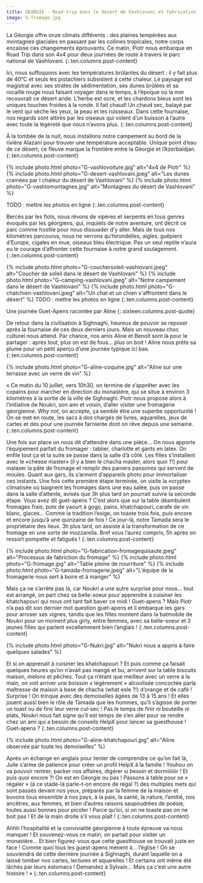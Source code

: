```yaml
---
title: GEORGIE - Road trip dans le désert de Vashlovani et fabrication de fromage
image: G-fromage.jpg
---
```


La Géorgie offre onze climats différents : des plaines tempérées aux montagnes glaciales en passant par les collines tropicales, notre corps encaisse ces changements éprouvants. Ce matin, Piotr nous embarque en Road Trip dans son 4x4 pour deux journées de route à travers le parc national de Vashlovani. 
{:.ten.columns.post-content}
<!--fin extrait-->

Ici, nous suffoquons avec les températures brûlantes du désert : il y fait plus de 40°C et seuls les pistachiers subsistent à cette chaleur. Le paysage est magistral avec ses strates de sédimentation, ses dunes brûlées et sa rocaille rouge nous faisant voyager dans le temps, à l’époque où la mer recouvrait ce désert aride. L’herbe est ocre, et les chardons bleus sont les uniques touches froides à la ronde. Il fait chaud! Un chaud sec, balayé par le vent qui sèche les yeux, la peau et les ruisseaux. Dans cette fournaise, nos regards sont attirés par les oiseaux qui volent d’un buisson à l’autre avec toute la légèreté que nous n’avons plus.
{:.ten.columns.post-content}

À la tombée de la nuit, nous installons notre campement au bord de la rivière Alazani pour trouver une température acceptable. Unique point d’eau de ce désert, ce fleuve marque la frontière entre la Géorgie et l’Azerbaïdjan.
{:.ten.columns.post-content}

{% include photo.html photo="G-vashlovoiture.jpg" alt="4x4 de Piotr" %}
{% include photo.html photo="G-desert-vashlovani.jpeg" alt="Les dunes cramées par l chaleur du désert de Vashlovani" %}
{% include photo.html photo="G-vashlomontagnes.jpg" alt="Montagnes du désert de Vashlovani" %}

TODO : mettre les photos en ligne
{:.ten.columns.post-content}

Bercés par les flots, nous rêvons de vipères et serpents en tous genres évoqués par les géorgiens, qui, inquiets de notre aventure, ont décrit ce parc comme hostile pour nous dissuader d’y aller.
Mais de tous nos kilomètres parcourus, nous ne verrons qu’hirondelles, aigles, guêpiers d’Europe, cigales en mue, oiseaux bleu électrique. Pas un seul reptile n’aura eu le courage d’affronter cette fournaise à notre grand soulagement.
{:.ten.columns.post-content}

{% include photo.html photo="G-couchersoleil-vashlovani.jpeg" alt="Coucher de soleil dans le désert de Vashlovani" %}
{% include photo.html photo="G-camping-vashlovani.jpeg" alt="Notre campement dans le désert de Vashlovani" %}
{% include photo.html photo="G-chatchien-vashlovani.jpeg" alt="Un chat et un chien s'affrontent dans le désert" %}
TODO : mettre les photos en ligne
{:.ten.columns.post-content}


Une journée Guet-Apens racontée par Aline
{:.sixteen.columns.post-quote}

De retour dans la civilisation à Sighnaghi, heureux de pouvoir se reposer après la fournaise de ces deux derniers jours. Mais un nouveau choc culturel nous attend. Par chance, nos amis Aline et Benoît sont là pour le partager : après tout, plus on est de fous... plus on boit ! Aline nous prête sa plume pour un petit aperçu d’une journée typique ici bas.
{:.ten.columns.post-content}

{% include photo.html photo="G-aline-coquine.jpg" alt="Aline sur une terrasse avec un verre de vin" %}

« Ce matin du 10 juillet, vers 10h30, on termine de s’apprêter avec les copains pour marcher en direction du monastère, qui se situe à environ 3 kilomètres à la sortie de la ville de Sighnaghi. Piotr nous propose alors à l’initiative de Noukri, son ami et voisin, d’aller visiter une fromagerie géorgienne. Why not, on accepte, ça semble être une superbe opportunité ! On se met en route, les sacs à dos chargés de livres, aquarelles, jeux de cartes et dés pour une journée farniente dont on rêve depuis une semaine.
{:.ten.columns.post-content}

Une fois sur place on nous dit d’attendre dans une pièce... On nous apporte l’équipement parfait du fromager : tablier, charlotte et gants en latex. On enfile tout ça et la suite se passe dans la salle d’à côté. Les filles s’installent avec le «cheese master» (il y a bien le chacha master, alors quoi ?!) pour malaxer la pâte de fromage et remplir des paniers passoires qui servent de moules. Quant aux gars, ils s’arment d’appareils photo pour immortaliser ces instants. Une fois cette première étape terminée, on visite la «crypte» climatisée où baignent les fromages dans une eau salée, puis on passe dans la salle d’attente, avisés que 3h plus tard on pourrait suivre la seconde étape. Vous avez dit guet-apens ? C’est alors que sur la table déambulent fromages frais, pots de yaourt à gogo, pains, khatchapouri, carafe de vin blanc, glaces... Comme la tradition l’exige, on toaste trois fois, puis encore et encore jusqu’à une quinzaine de fois ! Ce jour-là, notre Tamada sera le propriétaire des lieux. 3h plus tard, on assiste à la transformation de ce fromage en une sorte de mozzarella. Bref vous l’aurez compris, 5h après on ressort pompette et fatigués !
{:.ten.columns.post-content}

{% include photo.html photo="G-fabrication-fromagequisaute.jpeg" alt="Processus de fabriction du fromage" %}
{% include photo.html photo="G-fromage.jpg" alt="Table pleine de nourriture" %}
{% include photo.html photo="G-tamada-fromagerie.jpeg" alt="L'équipe de la fromagerie nous sert à boire et à manger" %}


Mais ça ne s’arrête pas là, car Noukri a une autre surprise pour nous... tout est arrangé, on part chez sa belle-soeur pour apprendre à cuisiner les khatchapouri qui nous ont tant fait baver ce midi ! Guet-apens ?
Mais Piotr n’a pas dit son dernier mot question guet-apens et il embarque les gars pour arroser ses vignes, tandis que les filles montent dans la batmobile de Noukri pour un moment plus girly, entre femmes, avec sa belle-soeur et 3 jeunes filles qui parlent excellemment bien l’anglais !
{:.ten.columns.post-content}

{% include photo.html photo="G-Nukri.jpg" alt="Nukri nous a appris à faire quelques salades" %}

Et si on apprenait à cuisiner les khatchapouri ? Et puis comme ça faisait quelques heures qu’on n’avait pas mangé et bu, arrivent sur la table biscuits maison, melons et pêches. Tout ça n’étant que meilleur avec un verre à la main, on voit arriver une boisson « légèrement » alcoolisée concoctée parla maîtresse de maison à base de chacha (what esle ?!) d’orange et de café ! Surprise ! On trinque avec des demoiselles âgées de 13 à 15 ans ! Et elles jouent aussi bien le rôle de Tamada que les hommes, qu’il s’agisse de porter un toast ou de finir leur verre cul-sec ! Pas le temps de finir ni bouteille ni plats, Noukri nous fait signe qu’il est temps de s’en aller pour se rendre chez un ami qui a besoin de conseils HelpX pour lancer sa guesthouse ! Guet-apens ?
{:.ten.columns.post-content}


{% include photo.html photo="G-aline-khatchapouri.jpg" alt="Aline observée par toute les demoiselles" %}

Après un échange en anglais pour tenter de comprendre ce qu’on fait là, Julie s’arme de patience pour créer un profil HelpX à la famille ! Youhou on va pouvoir rentrer, packer nos affaires, digérer si besoin et dormiiiiiiir ! Et puis quoi encore ?! On est en Géorgie ou pas ! Passons à table pour se « régaler » (à ce stade-là parle-t-on encore de régal ?) des multiples mets qui sont passés devant nos yeux, préparés par la femme de la maison et buvons tous ensemble à nos pays, à la paix, la santé, la nature, l’amitié, nos ancêtres, aux femmes, et bien d’autres raisons saupoudrées de poésie, toutes aussi bonnes pour picoler ! Parce qu’ici, si on ne toaste pas on ne boit pas ! Et de la main droite s’il vous plaît !
{:.ten.columns.post-content}

Ahhh l’hospitalité et la convivialité géorgienne à toute épreuve va nous manquer ! Et souvenez-vous ce matin, on partait pour visiter un monastère... Et bien figurez-vous que cette guesthouse se trouvait juste en face ! Comme quoi tous les guest-apens mènent à... l’église ! On se souviendra de cette dernière journée à Sighnaghi, durant laquelle on a laissé tomber nos cartes, lectures et aquarelles ! Et certains ont même été lâchés par leurs estomacs ! Demandez à Sylvain... Mais ça c’est une autre histoire ! »
{:.ten.columns.post-content}
